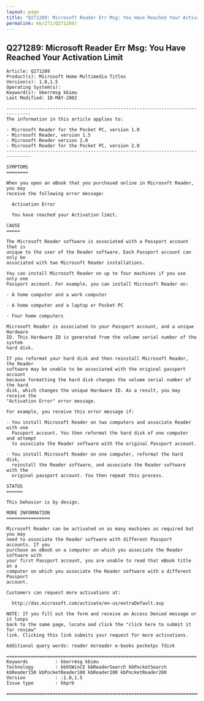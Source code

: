 ```yaml
---
layout: page
title: "Q271289: Microsoft Reader Err Msg: You Have Reached Your Activation Limit"
permalink: kb/271/Q271289/
---
```


## Q271289: Microsoft Reader Err Msg: You Have Reached Your Activation Limit

	Article: Q271289
	Product(s): Microsoft Home Multimedia Titles
	Version(s): 1.0,1.5
	Operating System(s): 
	Keyword(s): kberrmsg kbimu
	Last Modified: 10-MAY-2002
	
	-------------------------------------------------------------------------------
	The information in this article applies to:
	
	- Microsoft Reader for the Pocket PC, version 1.0 
	- Microsoft Reader, version 1.5 
	- Microsoft Reader version 2.0 
	- Microsoft Reader for the Pocket PC, version 2.0 
	-------------------------------------------------------------------------------
	
	SYMPTOMS
	========
	
	When you open an eBook that you purchased online in Microsoft Reader, you may
	receive the following error message:
	
	  Activation Error
	
	  You have reached your Activation limit.
	
	CAUSE
	=====
	
	The Microsoft Reader software is associated with a Passport account that is
	unique to the user of the Reader software. Each Passport account can only be
	associated with two Microsoft Reader installations.
	
	You can install Microsoft Reader on up to four machines if you use only one
	Passport account. For example, you can install Microsoft Reader on:
	
	- A home computer and a work computer
	
	- A home computer and a laptop or Pocket PC
	
	- Four home computers
	
	Microsoft Reader is associated to your Passport account, and a unique Hardware
	ID. This Hardware ID is generated from the volume serial number of the system
	hard disk.
	
	If you reformat your hard disk and then reinstall Microsoft Reader, the Reader
	software may be unable to be associated with the original passport account
	because formatting the hard disk changes the volume serial number of the hard
	disk, which changes the unique Hardware ID. As a result, you may receive the
	"Activation Error" error message.
	
	For example, you receive this error message if:
	
	- You install Microsoft Reader on two computers and associate Reader with one
	  Passport account. You then reformat the hard disk of one computer and attempt
	  to associate the Reader software with the original Passport account.
	
	- You install Microsoft Reader on one computer, reformat the hard disk,
	  reinstall the Reader software, and associate the Reader software with the
	  original passport account. You then repeat this process.
	
	STATUS
	======
	
	This behavior is by design.
	
	MORE INFORMATION
	================
	
	Microsoft Reader can be activated on as many machines as required but you may
	need to associate the Reader software with different Passport accounts. If you
	purchase an eBook on a computer on which you associate the Reader software with
	your first Passport account, you are unable to read that eBook title on a
	computer on which you associate the Reader software with a different Passport
	account.
	
	Customers can request more activations at:
	
	  http://das.microsoft.com/activate/en-us/extraDefault.asp
	
	NOTE: If you fill out the form and receive an Access Denied message or it loops
	back to the same page, locate and click the "click here to submit it for review"
	link. Clicking this link submits your request for more activations.
	
	Additional query words: reader msreader e-books pocketpc fdisk
	
	======================================================================
	Keywords          : kberrmsg kbimu 
	Technology        : kbOSWinCE kbReaderSearch kbPocketSearch kbReader150 kbPocketReader100 kbReader200 kbPocketReader200
	Version           : :1.0,1.5
	Issue type        : kbprb
	
	=============================================================================
	
